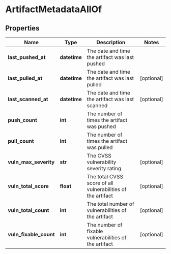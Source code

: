 # ArtifactMetadataAllOf

## Properties
| Name | Type | Description | Notes |
| ------------ | ------------- | ------------- | ------------- |
| **last_pushed_at** | **datetime** | The date and time the artifact was last pushed |  |
| **last_pulled_at** | **datetime** | The date and time the artifact was last pulled | [optional]  |
| **last_scanned_at** | **datetime** | The date and time the artifact was last scanned | [optional]  |
| **push_count** | **int** | The number of times the artifact was pushed |  |
| **pull_count** | **int** | The number of times the artifact was pulled |  |
| **vuln_max_severity** | **str** | The CVSS vulnerability severity rating | [optional]  |
| **vuln_total_score** | **float** | The total CVSS score of all vulnerabilities of the artifact | [optional]  |
| **vuln_total_count** | **int** | The total number of vulnerabilities of the artifact | [optional]  |
| **vuln_fixable_count** | **int** | The number of fixable vulnerabilities of the artifact | [optional]  |


